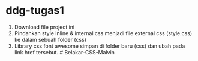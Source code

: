 # ddg-tugas1
1. Download file project ini
2. Pindahkan style inline & internal css menjadi file external css (style.css) ke dalam sebuah folder (css)
3. Library css font awesome simpan di folder baru (css) dan ubah pada link href tersebut.
#   B e l a k a r - C S S - M a l v i n  
 